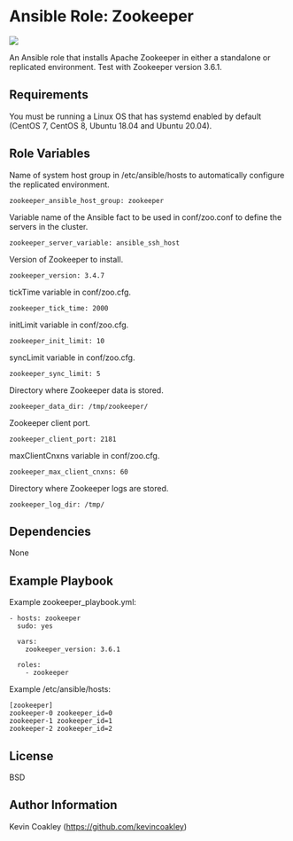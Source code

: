 Ansible Role: Zookeeper
=========

![](https://github.com/kevincoakley/ansible-role-zookeeper/workflows/Molecule%20Test/badge.svg)

An Ansible role that installs Apache Zookeeper in either a standalone or replicated environment. Test with Zookeeper version 3.6.1.

Requirements
------------

You must be running a Linux OS that has systemd enabled by default (CentOS 7, CentOS 8, Ubuntu 18.04 and Ubuntu 20.04).

Role Variables
--------------

Name of system host group in /etc/ansible/hosts to automatically configure the replicated environment.

	zookeeper_ansible_host_group: zookeeper

Variable name of the Ansible fact to be used in conf/zoo.conf to define the servers in the cluster.

    zookeeper_server_variable: ansible_ssh_host

Version of Zookeeper to install.

	zookeeper_version: 3.4.7

tickTime variable in conf/zoo.cfg.

	zookeeper_tick_time: 2000

initLimit variable in conf/zoo.cfg.

	zookeeper_init_limit: 10

syncLimit variable in conf/zoo.cfg.

	zookeeper_sync_limit: 5

Directory where Zookeeper data is stored.

	zookeeper_data_dir: /tmp/zookeeper/

Zookeeper client port.

	zookeeper_client_port: 2181

maxClientCnxns variable in conf/zoo.cfg.

	zookeeper_max_client_cnxns: 60

Directory where Zookeeper logs are stored.

	zookeeper_log_dir: /tmp/


Dependencies
------------

None

Example Playbook
----------------

Example zookeeper_playbook.yml:

	- hosts: zookeeper
  	  sudo: yes

	  vars:
	    zookeeper_version: 3.6.1

	  roles:
	    - zookeeper


Example /etc/ansible/hosts:

	[zookeeper]
	zookeeper-0 zookeeper_id=0
	zookeeper-1 zookeeper_id=1
	zookeeper-2 zookeeper_id=2


License
-------

BSD

Author Information
------------------

Kevin Coakley (https://github.com/kevincoakley)
